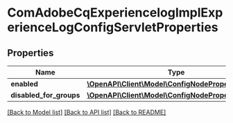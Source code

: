 # ComAdobeCqExperiencelogImplExperienceLogConfigServletProperties

## Properties
Name | Type | Description | Notes
------------ | ------------- | ------------- | -------------
**enabled** | [**\OpenAPI\Client\Model\ConfigNodePropertyBoolean**](ConfigNodePropertyBoolean.md) |  | [optional] 
**disabled_for_groups** | [**\OpenAPI\Client\Model\ConfigNodePropertyArray**](ConfigNodePropertyArray.md) |  | [optional] 

[[Back to Model list]](../README.md#documentation-for-models) [[Back to API list]](../README.md#documentation-for-api-endpoints) [[Back to README]](../README.md)


